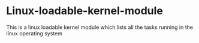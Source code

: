 # Linux-loadable-kernel-module
This is a linux loadable kernel module which lists all the tasks running in the linux operating system 
